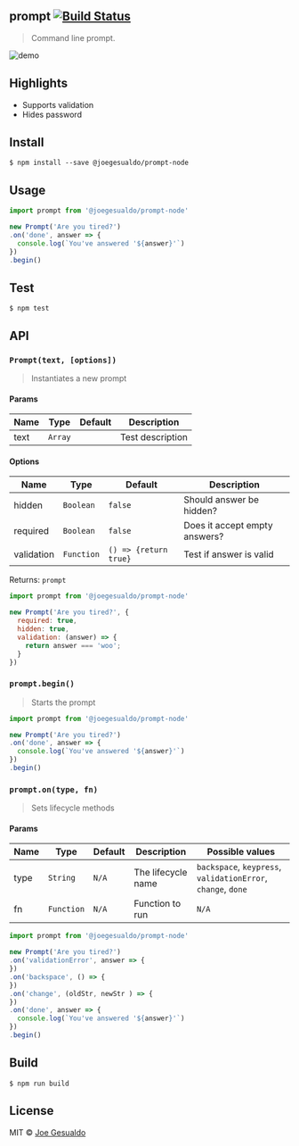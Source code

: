 ## prompt [![Build Status](https://travis-ci.org/joegesualdo/prompt-node.svg?branch=master)](https://travis-ci.org/joegesualdo/prompt-node)
> Command line prompt.

![demo](https://raw.github.com/joegesualdo/prompt-node/master/demo.gif)

## Highlights

- Supports validation
- Hides password

## Install
```
$ npm install --save @joegesualdo/prompt-node
```

## Usage
```javascript
import prompt from '@joegesualdo/prompt-node'

new Prompt('Are you tired?')
.on('done', answer => {
  console.log(`You've answered '${answer}'`)
})
.begin()
```

## Test
```
$ npm test
```
## API
### `Prompt(text, [options])`
> Instantiates a new prompt

#### Params
| Name |   Type  | Default |   Description    |
|------|---------|---------|------------------|
| text | `Array` |   ` `   | Test description |

#### Options
| Name       | Type       | Default              | Description                   |
|------------|------------|----------------------|-------------------------------|
| hidden     | `Boolean`  | `false`              | Should answer be hidden?      |
| required   | `Boolean`  | `false`              | Does it accept empty answers? |
| validation | `Function` | `() => {return true}`| Test if answer is valid       |

Returns: `prompt`

```javascript
import prompt from '@joegesualdo/prompt-node'

new Prompt('Are you tired?', {
  required: true,
  hidden: true,
  validation: (answer) => {
    return answer === 'woo';
  }
})
```

### `prompt.begin()`
> Starts the prompt

```javascript
import prompt from '@joegesualdo/prompt-node'

new Prompt('Are you tired?')
.on('done', answer => {
  console.log(`You've answered '${answer}'`)
})
.begin()
```

### `prompt.on(type, fn)`
> Sets lifecycle methods

#### Params
| Name |   Type     | Default |   Description      | Possible values |
|------|------------|---------|--------------------|-----------------|
| type | `String`   |  `N/A`  | The lifecycle name | `backspace`, `keypress`, `validationError`, `change`, `done` |
| fn   | `Function` |  `N/A`  | Function to run    | `N/A`|

```javascript
import prompt from '@joegesualdo/prompt-node'

new Prompt('Are you tired?')
.on('validationError', answer => {
})
.on('backspace', () => {
})
.on('change', (oldStr, newStr ) => {
})
.on('done', answer => {
  console.log(`You've answered '${answer}'`)
})
.begin()
```

## Build
```
$ npm run build
```

## License
MIT © [Joe Gesualdo]()
